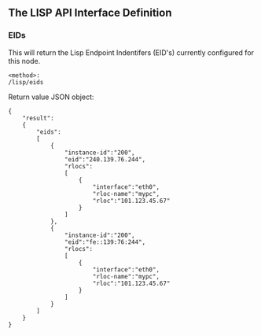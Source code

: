The LISP API Interface Definition
-----------------------------------

### EIDs

This will return the Lisp Endpoint Indentifers (EID's) currently configured for this node.

```
<method>:
/lisp/eids

```

Return value JSON object:
```
{
    "result":
    {
        "eids":
        [
            {
                "instance-id":"200",
                "eid":"240.139.76.244",
                "rlocs":
                [
                    {
                        "interface":"eth0",
                        "rloc-name":"mypc",
                        "rloc":"101.123.45.67"
                    }
                ]
            },
            {
                "instance-id":"200",
                "eid":"fe::139:76:244",
                "rlocs":
                [
                    {
                        "interface":"eth0",
                        "rloc-name":"mypc",
                        "rloc":"101.123.45.67"
                    }
                ]
            }
        ]
    }
}
```

